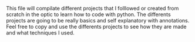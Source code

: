 This file will compilate different projects that I folllowed or created from scratch in the optic to learn how to code with python.
The differents projects are going to be really basics and self explanatory with annotations.
Feel free to copy and use the differents projects to see how they are made and what techniques I used.
